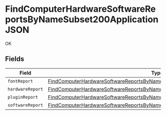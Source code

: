 # FindComputerHardwareSoftwareReportsByNameSubset200ApplicationJSON

OK


## Fields

| Field                                                                                                                                                                                         | Type                                                                                                                                                                                          | Required                                                                                                                                                                                      | Description                                                                                                                                                                                   |
| --------------------------------------------------------------------------------------------------------------------------------------------------------------------------------------------- | --------------------------------------------------------------------------------------------------------------------------------------------------------------------------------------------- | --------------------------------------------------------------------------------------------------------------------------------------------------------------------------------------------- | --------------------------------------------------------------------------------------------------------------------------------------------------------------------------------------------- |
| `fontReport`                                                                                                                                                                                  | [FindComputerHardwareSoftwareReportsByNameSubset200ApplicationJSONFontReport](../../models/operations/findcomputerhardwaresoftwarereportsbynamesubset200applicationjsonfontreport.md)         | :heavy_minus_sign:                                                                                                                                                                            | N/A                                                                                                                                                                                           |
| `hardwareReport`                                                                                                                                                                              | [FindComputerHardwareSoftwareReportsByNameSubset200ApplicationJSONHardwareReport](../../models/operations/findcomputerhardwaresoftwarereportsbynamesubset200applicationjsonhardwarereport.md) | :heavy_minus_sign:                                                                                                                                                                            | N/A                                                                                                                                                                                           |
| `pluginReport`                                                                                                                                                                                | [FindComputerHardwareSoftwareReportsByNameSubset200ApplicationJSONPluginReport](../../models/operations/findcomputerhardwaresoftwarereportsbynamesubset200applicationjsonpluginreport.md)     | :heavy_minus_sign:                                                                                                                                                                            | N/A                                                                                                                                                                                           |
| `softwareReport`                                                                                                                                                                              | [FindComputerHardwareSoftwareReportsByNameSubset200ApplicationJSONSoftwareReport](../../models/operations/findcomputerhardwaresoftwarereportsbynamesubset200applicationjsonsoftwarereport.md) | :heavy_minus_sign:                                                                                                                                                                            | N/A                                                                                                                                                                                           |